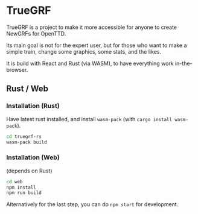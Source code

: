 # TrueGRF

TrueGRF is a project to make it more accessible for anyone to create NewGRFs for OpenTTD.

Its main goal is not for the expert user, but for those who want to make a simple train, change some graphics, some stats, and the likes.

It is build with React and Rust (via WASM), to have everything work in-the-browser.

## Rust / Web

### Installation (Rust)

Have latest rust installed, and install `wasm-pack` (with `cargo install wasm-pack`).

```bash
cd truegrf-rs
wasm-pack build
```

### Installation (Web)

(depends on Rust)

```bash
cd web
npm install
npm run build
```

Alternatively for the last step, you can do `npm start` for development.
